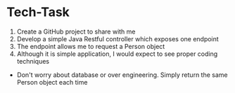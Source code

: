 # Tech-Task

1) Create a GitHub project to share with me
2) Develop a simple Java Restful controller which exposes one endpoint
3) The endpoint allows me to request a Person object
4) Although it is simple application, I would expect to see proper coding techniques
 
* Don't worry about database or over engineering. Simply return the same Person object each time

